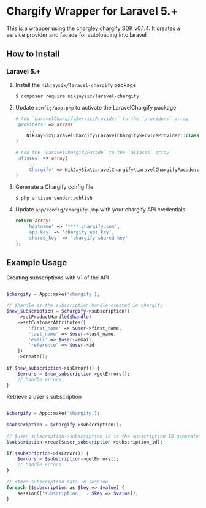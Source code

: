 Chargify Wrapper for Laravel 5.+
=====================================

This is a wrapper using the chargley chargify SDK v0.1.4. It creates a service provider and facade for autoloading into laravel.

How to Install
---------------

### Laravel 5.+

1.  Install the `nikjaysix/laravel-chargify` package

    ```shell
    $ composer require nikjaysix/laravel-chargify
    ```

2. Update `config/app.php` to activate the LaravelChargify package

    ```php
    # Add `LaravelChargifyServiceProvider` to the `providers` array
    'providers' => array(
        ...
        NikJaySix\LaravelChargify\LaravelChargifyServiceProvider::class,
    )

    # Add the `LaravelChargifyFacade` to the `aliases` array
    'aliases' => array(
        ...
        'Chargify' => NikJaySix\LaravelChargify\LaravelChargifyFacade::class
    )
    ```

3.  Generate a Chargify config file

    ```shell
    $ php artisan vendor:publish
    ```

4.  Update `app/config/chargify.php` with your chargify API credentials

    ```php
    return array(
        'hostname' => '****.chargify.com',
        'api_key' => 'chargify api key',
        'shared_key' => 'chargify shared key'
    );
    ```
    
Example Usage
---------------

Creating subscriptions with v1 of the API

```php

$chargify = App::make('chargify');
  
// $handle is the subscription handle created in chargify
$new_subscription = $chargify->subscription()
    ->setProductHandle($handle)
    ->setCustomerAttributes([
        'first_name' => $user->first_name,
        'last_name' => $user->last_name,
        'email' => $user->email,
        'reference' => $user->id
    ])
    ->create();
  
if($new_subscription->isError()) {
    $errors = $new_subscription->getErrors();
    // handle errors
}

```

Retrieve a user's subscription

```php 

$chargify = App::make('chargify');  
  
$subscription = $chargify->subscription();
  
// $user_subscription->subscription_id is the subscription ID generated by chargify
$subscription->read($user_subscription->subscription_id);
  
if($subscription->isError()) {
    $errors = $subscription->getErrors();
    // handle errors
}
  
// store subscription data in session
foreach ($subscription as $key => $value) {
    session(['subscription_' . $key => $value]);
}
```
